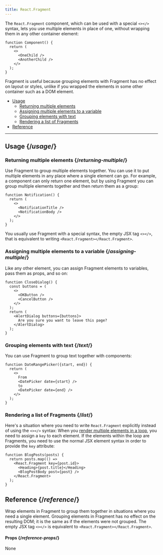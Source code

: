 ```yaml
---
title: React.Fragment
---
```


<Intro>

The `React.Fragment` component, which can be used with a special `<></>` syntax, lets you use multiple elements in place of one, without wrapping them in any other container element:

```
function Component() {
  return (
    <>
      <OneChild />
      <AnotherChild />
    </>
  );
}
```

Fragment is useful because grouping elements with Fragment has no effect on layout or styles, unlike if you wrapped the elements in some other container such as a DOM element.

</Intro>

- [Usage](#usage)
  - [Returning multiple elements](#returning-multiple)
  - [Assigning multiple elements to a variable](#assigning-multiple)
  - [Grouping elements with text](#text)
  - [Rendering a list of Fragments](#list)
- [Reference](#reference)

---

## Usage {/*usage*/}

### Returning multiple elements {/*returning-multiple*/}

Use Fragment to group multiple elements together. You can use it to put multiple elements in any place where a single element can go. For example, a component can only return one element, but by using Fragment you can group multiple elements together and then return them as a group:

```
function Notification() {
  return (
    <>
      <NotificationTitle />
      <NotificationBody />
    </>
  );
}
```

You usually use Fragment with a special syntax, the empty JSX tag `<></>`, that is equivalent to writing `<React.Fragment></React.Fragment>`.

### Assigning multiple elements to a variable {/*assigning-multiple*/}

Like any other element, you can assign Fragment elements to variables, pass them as props, and so on:

```
function CloseDialog() {
  const buttons = (
    <>
      <OKButton />
      <CancelButton />
    </>
  );
  return (
    <AlertDialog buttons={buttons}>
      Are you sure you want to leave this page?
    </AlertDialog>
  );
}
```

### Grouping elements with text {/*text*/}

You can use Fragment to group text together with components:

```
function DateRangePicker({start, end}) {
  return (
    <>
      From
      <DatePicker date={start} />
      to
      <DatePicker date={end} />
    </>
  );
}
```

### Rendering a list of Fragments {/*list*/}

Here's a situation where you need to write `React.Fragment` explicitly instead of using the `<></>` syntax: When you [render multiple elements in a loop](/learn/rendering-lists), you need to assign a `key` to each element. If the elements within the loop are Fragments, you need to use the normal JSX element syntax in order to provide the `key` attribute:

```
function BlogPosts(posts) {
  return posts.map(() =>
    <React.Fragment key={post.id}>
      <Heading>{post.title}</Heading>
      <BlogPostBody post={post} />
    </React.Fragment>
  );
}
```

## Reference {/*reference*/}

Wrap elements in Fragment to group them together in situations where you need a single element. Grouping elements in Fragment has no effect on the resulting DOM; it is the same as if the elements were not grouped. The empty JSX tag `<></>` is equivalent to `<React.Fragment></React.Fragment>`.

#### Props {/*reference-props*/}

None
